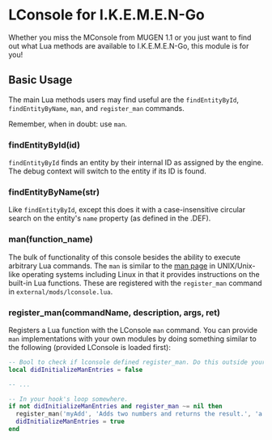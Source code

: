 # LConsole for I.K.E.M.E.N-Go
Whether you miss the MConsole from MUGEN 1.1 or you just want to find out what Lua methods are available
to I.K.E.M.E.N-Go, this module is for you!

## Basic Usage
The main Lua methods users may find useful are the `findEntityById`, `findEntityByName`, `man`, and `register_man` commands.

Remember, when in doubt: use `man`.

### findEntityById(id)
`findEntityById` finds an entity by their internal ID as assigned by the engine. The debug context will switch to the
entity if its ID is found.

### findEntityByName(str)
Like `findEntityById`, except this does it with a case-insensitive circular search on the entity's `name` property (as
defined in the .DEF).

### man(function_name)
The bulk of functionality of this console besides the ability to execute arbitrary Lua commands. The `man` is similar to
the [man page](https://en.wikipedia.org/wiki/Man_page) in UNIX/Unix-like operating systems including Linux in that it
provides instructions on the built-in Lua functions. These are registered with the `register_man` command in
`external/mods/lconsole.lua`.


### register_man(commandName, description, args, ret)
Registers a Lua function with the LConsole `man` command. You can provide `man` implementations with your own modules
by doing something similar to the following (provided LConsole is loaded first):

```lua
-- Bool to check if lconsole defined register_man. Do this outside your loop. 
local didInitializeManEntries = false

-- ...

-- In your hook's loop somewhere.
if not didInitializeManEntries and register_man ~= nil then
  register_man('myAdd', 'Adds two numbers and returns the result.', 'a (number) - The first number to add.\nb (number) - The second number to add.', 'ret (number) - The value of a+b')
  didInitializeManEntries = true
end
```